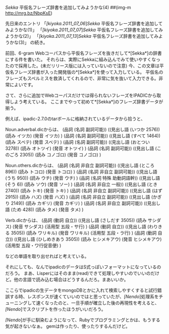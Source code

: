 *Sekka* 平仮名フレーズ辞書を追加してみようかな(4)
 ##(img-m http://mrg.bz/NbpKsE)

先日来のエントリ 
 「*[kiyoka.2011_07_06*]*Sekka* 平仮名フレーズ辞書を追加してみようかな(1)」
 「*[kiyoka.2011_07_07*]*Sekka* 平仮名フレーズ辞書を追加してみようかな(2)」
 「*[kiyoka.2011_07_13*]*Sekka* 平仮名フレーズ辞書を追加してみようかな(3)」
の続き。

前回、6-gram Webコーパスから平仮名フレーズを抜きだして*[Sekka*]の辞書にする件を書いた。
それらは、実際にSekkaに組み込んでみて使いやすくなったので採用した。(未だリリース版には入っていないので注意)
今、この文章は平仮名フレーズ辞書が入った開発版の*[Sekka*]を使って入力している。
平仮名のフレーズもスペルミスを救済してくれるので、非常に気を抜いて入力できる。非常によいです。

さて、さらに追加でWebコーパスだけでは得られないフレーズをIPADICから取得しよう考えている。
ここまでやって初めて*[Sekka*]のフレーズ辞書データが揃う。

例えば、ipadic-2.7.0のtarボールに格納されているデータから拾うと、

Noun.adverbal.dicからは、
  (品詞 (名詞 副詞可能)) ((見出し語 (いつか 2576)) (読み イツカ) (発音 イツカ) )
  (品詞 (名詞 副詞可能)) ((見出し語 (すべて 1464)) (読み スベテ) (発音 スベテ) )
  (品詞 (名詞 副詞可能)) ((見出し語 (おとつい 3278)) (読み オトツイ) (発音 オトツイ) )
  (品詞 (名詞 副詞可能)) ((見出し語 (このごろ 2305)) (読み コノゴロ) (発音 コノゴロ) )

Noun.others.dicからは、
  (品詞 (名詞 非自立 副詞可能)) ((見出し語 (ところ 896)) (読み トコロ) (発音 トコロ) )
  (品詞 (名詞 非自立 副詞可能)) ((見出し語 (うち 950)) (読み ウチ) (発音 ウチ) )
  (品詞 (名詞 特殊 助動詞語幹)) ((見出し語 (そう 6)) (読み ソウ) (発音 ソー) )
  (品詞 (名詞 非自立 一般)) ((見出し語 (とき 2740)) (読み トキ) (発音 トキ) )
  (品詞 (名詞 非自立 副詞可能)) ((見出し語 (はず 2915)) (読み ハズ) (発音 ハズ) )
  (品詞 (名詞 非自立 副詞可能)) ((見出し語 (かぎり 2149)) (読み カギリ) (発音 カギリ) )
  (品詞 (名詞 非自立 副詞可能)) ((見出し語 (ため 428)) (読み タメ) (発音 タメ) )

Verb.dicからは、
  (品詞 (動詞 自立)) ((見出し語 (さしだす 3505)) (読み サシダス) (発音 サシダス) (活用型 五段・サ行) )
  (品詞 (動詞 自立)) ((見出し語 (わりきる 3505)) (読み ワリキル) (発音 ワリキル) (活用型 五段・ラ行) )
  (品詞 (動詞 自立)) ((見出し語 (ひしめきあう 3505)) (読み ヒシメキアウ) (発音 ヒシメキアウ) (活用型 五段・ワ行促音便) )

などの単語を取り出せればと考えている。

それにしても、なんでipadicのデータはS式っぽいフォーマットになっているのだろう。
まあ、Lisperにはそのまま(read)できて処理しやすいのでいいのだけど。他の言語で読み込む場合はどうするんだろ。まあいいか。

ここらでipadicの生データをmongoDBとかに入れて検索しやすくすると試行錯誤する時、レスポンスが速くていいのではと思っていたが、*[Nendo*]処理系をチューニングして速くなったのと、一旦手順が確立した後の再現性を考えると、*[Nendo*]でスクリプトを作ったほうがいいだろう。

*[Nendo*]が手に馴染むようになって、Rubyでプログラミングとかは、もうする気が起きないなぁ。
gemは作ったり、使ったりするんだけど。
